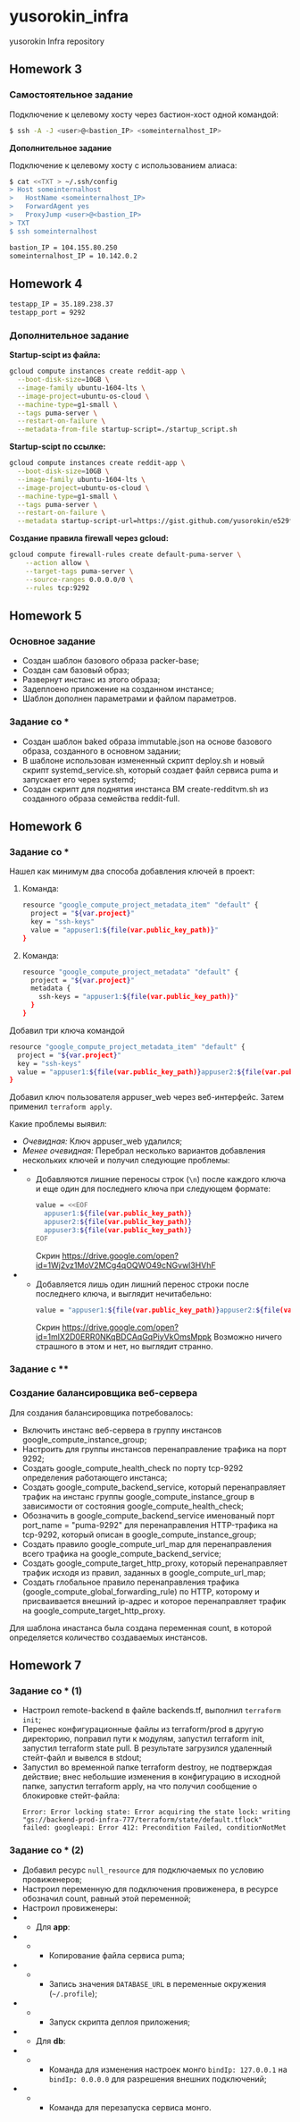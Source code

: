 # yusorokin_infra

yusorokin Infra repository


## Homework 3
### Самостоятельное задание
Подключение к целевому хосту через бастион-хост одной командой:
```sh
$ ssh -A -J <user>@<bastion_IP> <someinternalhost_IP>
```

**Дополнительное задание**

Подключение к целевому хосту с использованием алиаса:
```sh
$ cat <<TXT > ~/.ssh/config
> Host someinternalhost
>   HostName <someinternalhost_IP>
>   ForwardAgent yes
>   ProxyJump <user>@<bastion_IP>
> TXT
$ ssh someinternalhost
```
```sh
bastion_IP = 104.155.80.250
someinternalhost_IP = 10.142.0.2
```

## Homework 4
```sh
testapp_IP = 35.189.238.37
testapp_port = 9292
```

### Дополнительное задание

**Startup-scipt из файла:**

```sh
gcloud compute instances create reddit-app \
  --boot-disk-size=10GB \
  --image-family ubuntu-1604-lts \
  --image-project=ubuntu-os-cloud \
  --machine-type=g1-small \
  --tags puma-server \
  --restart-on-failure \
  --metadata-from-file startup-script=./startup_script.sh
```

**Startup-scipt по ссылке:**

```sh
gcloud compute instances create reddit-app \
  --boot-disk-size=10GB \
  --image-family ubuntu-1604-lts \
  --image-project=ubuntu-os-cloud \
  --machine-type=g1-small \
  --tags puma-server \
  --restart-on-failure \
  --metadata startup-script-url=https://gist.github.com/yusorokin/e529f16590f13b28106aaa1ea29d3ee4/raw/48acffb1c4e75df64a86c4e430974ca4fe01a95f/startup_script.sh
```

**Создание правила firewall через gcloud:**

```sh
gcloud compute firewall-rules create default-puma-server \
    --action allow \
    --target-tags puma-server \
    --source-ranges 0.0.0.0/0 \
    --rules tcp:9292
```

## Homework 5

### Основное задание
* Создан шаблон базового образа packer-base;
* Создан сам базовый образ;
* Развернут инстанс из этого образа;
* Задеплоено приложение на созданном инстансе;
* Шаблон дополнен параметрами и файлом параметров.

### Задание со *
* Создан шаблон baked образа immutable.json на основе базового образа, созданного в основном задании;
* В шаблоне использован измененный скрипт deploy.sh и новый скрипт systemd_service.sh, который создает файл сервиса puma и запускает его через systemd;
* Создан скрипт для поднятия инстанса ВМ create-redditvm.sh из созданного образа семейства reddit-full.


## Homework 6

### Задание со *
Нашел как минимум два способа добавления ключей в проект:
1. Команда:
    ```sh
    resource "google_compute_project_metadata_item" "default" {
      project = "${var.project}"
      key = "ssh-keys"
      value = "appuser1:${file(var.public_key_path)}"
    }
    ```
2. Команда:
    ```sh
    resource "google_compute_project_metadata" "default" {
      project = "${var.project}"
      metadata {
        ssh-keys = "appuser1:${file(var.public_key_path)}"
      }
    }
    ```

Добавил три ключа командой
```sh
resource "google_compute_project_metadata_item" "default" {
  project = "${var.project}"
  key = "ssh-keys"
  value = "appuser1:${file(var.public_key_path)}appuser2:${file(var.public_key_path)}appuser3:${file(var.public_key_path)}"
}
```

Добавил ключ пользователя appuser_web через веб-интерфейс. Затем применил `terraform apply`.

Какие проблемы выявил:
* *Очевидная:* Ключ appuser_web удалился;
* *Менее очевидная:* Перебрал несколько вариантов добавления нескольких ключей и получил следующие проблемы:
* * Добавляются лишние переносы строк (`\n`) после каждого ключа и еще один для последнего ключа при следующем формате:
    ```sh
    value = <<EOF
      appuser1:${file(var.public_key_path)}
      appuser2:${file(var.public_key_path)}
      appuser3:${file(var.public_key_path)}
    EOF
    ```
    Скрин https://drive.google.com/open?id=1Wj2vz1MoV2MCg4qOQWO49cNGvwl3HVhF
* * Добавляется лишь один лишний перенос строки после последнего ключа, и выглядит нечитабельно:
    ```sh
    value = "appuser1:${file(var.public_key_path)}appuser2:${file(var.public_key_path)}appuser3:${file(var.public_key_path)}"
    ```
    Скрин https://drive.google.com/open?id=1mlX2D0ERR0NKqBDCAqGqPiyVkOmsMppk
  Возможно ничего страшного в этом и нет, но выглядит странно.

### Задание с **

### Создание балансировщика веб-сервера

Для создания балансировщика потребовалось:
* Включить инстанс веб-сервера в группу инстансов google_compute_instance_group;
* Настроить для группы инстансов перенаправление трафика на порт 9292;
* Создать google_compute_health_check по порту tcp-9292 определения работающего инстанса;
* Создать google_compute_backend_service, который перенаправляет трафик на инстанс группы google_compute_instance_group в зависимости от состояния google_compute_health_check;
* Обозначить в google_compute_backend_service именованый порт port_name = "puma-9292" для перенаправления HTTP-трафика на tcp-9292, который описан в google_compute_instance_group;
* Создать правило google_compute_url_map для перенаправления всего трафика на google_compute_backend_service;
* Создать google_compute_target_http_proxy, который перенаправляет трафик исходя из правил, заданных в google_compute_url_map;
* Создать глобальное правило перенаправления трафика (google_compute_global_forwarding_rule) по HTTP, которому и присваивается внешний ip-адрес и которое перенаправляет трафик на google_compute_target_http_proxy.

Для шаблона инастанса была создана переменная count, в которой определяется количество создаваемых инстансов.

## Homework 7

### Задание со * (1)
* Настроил remote-backend в файле backends.tf, выполнил `terraform init`;
* Перенес конфигурационные файлы из terraform/prod в другую директорию, поправил пути к модулям, запустил terraform init, запустил terraform state pull. В результате загрузился удаленный стейт-файл и вывелся в stdout;
* Запустил во временной папке terraform destroy, не подтверждая действие; внес небольшие изменения в конфигурацию в исходной папке, запустил terraform apply, на что получил сообщение о блокировке стейт-файла:
  ```
  Error: Error locking state: Error acquiring the state lock: writing "gs://backend-prod-infra-777/terraform/state/default.tflock" failed: googleapi: Error 412: Precondition Failed, conditionNotMet
  ```

### Задание со * (2)
* Добавил ресурс `null_resource` для подключаемых по условию провиженеров;
* Настроил переменную для подключения провиженера, в ресурсе обозначил count, равный этой переменной;
* Настроил провиженеры:
* * Для **app**:
* * * Копирование файла сервиса puma;
* * * Запись значения `DATABASE_URL` в переменные окружения (`~/.profile`);
* * * Запуск скрипта деплоя приложения;
* * Для **db**:
* * * Команда для изменения настроек монго `bindIp: 127.0.0.1` на `bindIp: 0.0.0.0` для разрешения внешних подключений;
* * * Команда для перезапуска сервиса монго.
